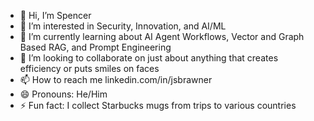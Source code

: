 - 👋 Hi, I’m Spencer
- 👀 I’m interested in Security, Innovation, and AI/ML
- 🌱 I’m currently learning about AI Agent Workflows, Vector and Graph Based RAG, and Prompt Engineering
- 💞️ I’m looking to collaborate on just about anything that creates efficiency or puts smiles on faces
- 📫 How to reach me linkedin.com/in/jsbrawner
- 😄 Pronouns: He/Him
- ⚡ Fun fact: I collect Starbucks mugs from trips to various countries

<!---
fable-spencer-brawner/fable-spencer-brawner is a ✨ special ✨ repository because its `README.md` (this file) appears on your GitHub profile.
You can click the Preview link to take a look at your changes.
--->

